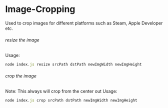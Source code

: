 # Image-Cropping


Used to crop images for different platforms such as Steam, Apple Developer etc.

###### resize the image
Usage:
```javascript
node index.js resize srcPath dstPath newImgWidth newImgHeight
```

###### crop the image
Note: This always will crop from the center out
Usage:
```javascript
node index.js crop srcPath dstPath newImgWidth newImgHeight
```
